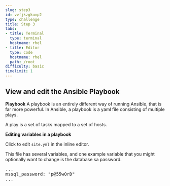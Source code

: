 ```yaml
---
slug: step3
id: vvfjkzgkuvp2
type: challenge
title: Step 3
tabs:
- title: Terminal
  type: terminal
  hostname: rhel
- title: Editor
  type: code
  hostname: rhel
  path: /root
difficulty: basic
timelimit: 1
---
```

## View and edit the Ansible Playbook

**Playbook**
A playbook is an entirely different way of running Ansible, that is far more powerful. In Ansible, a playbook is a yaml file consisting of multiple plays.

A play is a set of tasks mapped to a set of hosts.

**Editing variables in a playbook**

Click to edit ``site.yml`` in the inline editor.

This file has several variables, and one example variable that you might optionally want to change is the database sa password.
<pre class="file">
...
mssql_password: "p@55w0rD"
...
</pre>

